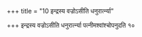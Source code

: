 +++
title = "10 इन्द्रस्य वज्रोऽसीति धनुरार्त्न्या"

+++
इन्द्रस्य वज्रोऽसीति धनुरार्त्न्या पत्नीमश्वांश्चोपनुदति १०